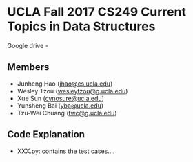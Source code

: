 # UCLA Fall 2017 CS249 Current Topics in Data Structures
Google drive - 

## Members
- Junheng Hao (jhao@cs.ucla.edu)
- Wesley Tzou (wesleytzou@g.ucla.edu)
- Xue Sun (cynosure@ucla.edu)
- Yunsheng Bai (yba@ucla.edu)
- Tzu-Wei Chuang (twc@g.ucla.edu)

## Code Explanation
-  XXX.py: contains the test cases....
